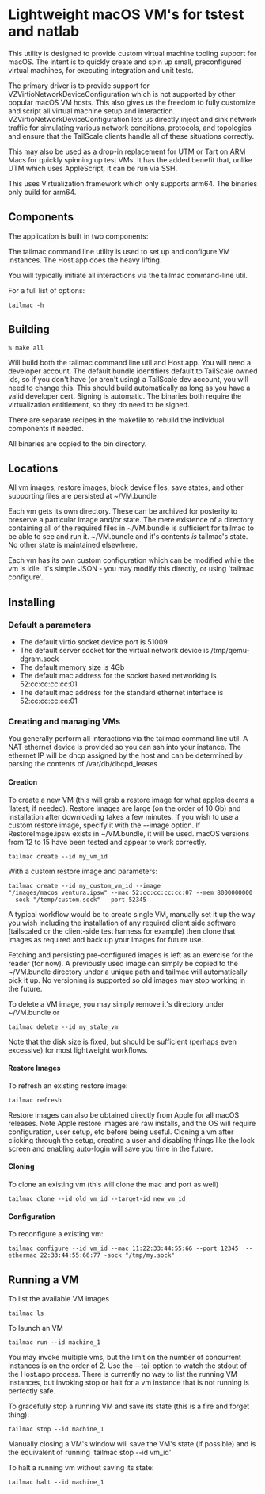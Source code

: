 # Lightweight macOS VM's for tstest and natlab

This utility is designed to provide custom virtual machine tooling support for macOS.  The intent
is to quickly create and spin up small, preconfigured virtual machines, for executing integration
and unit tests.

The primary driver is to provide support for VZVirtioNetworkDeviceConfiguration which is not 
supported by other popular macOS VM hosts.  This also gives us the freedom to fully customize and script
all virtual machine setup and interaction. VZVirtioNetworkDeviceConfiguration lets us
directly inject and sink network traffic for simulating various network conditions,
protocols, and topologies and ensure that the TailScale clients handle all of these situations correctly.

This may also be used as a drop-in replacement for UTM or Tart on ARM Macs for quickly spinning up 
test VMs.  It has the added benefit that, unlike UTM which uses AppleScript, it can be run
via SSH.

This uses Virtualization.framework which only supports arm64.  The binaries only build for arm64.


## Components

The application is built in two components:

The tailmac command line utility is used to set up and configure VM instances. The Host.app does the heavy lifting.

You will typically initiate all interactions via the tailmac command-line util.

For a full list of options:
```
tailmac -h
```


## Building

```
% make all
```

Will build both the tailmac command line util and Host.app.  You will need a developer account.  The default bundle identifiers
default to TailScale owned ids, so if you don't have (or aren't using) a TailScale dev account, you will need to change this.
This should build automatically as long as you have a valid developer cert.  Signing is automatic.  The binaries both
require the virtualization entitlement, so they do need to be signed.

There are separate recipes in the makefile to rebuild the individual components if needed.

All binaries are copied to the bin directory.


## Locations

All vm images, restore images, block device files, save states, and other supporting files are persisted at ~/VM.bundle

Each vm gets its own directory.  These can be archived for posterity to preserve a particular image and/or state.
The mere existence of a directory containing all of the required files in ~/VM.bundle is sufficient for tailmac to 
be able to see and run it.  ~/VM.bundle and it's contents *is* tailmac's state.  No other state is maintained elsewhere.

Each vm has its own custom configuration which can be modified while the vm is idle.  It's simple JSON - you may
modify this directly, or using 'tailmac configure'.


## Installing

### Default a parameters

* The default virtio socket device port is 51009
* The default server socket for the virtual network device is /tmp/qemu-dgram.sock
* The default memory size is 4Gb
* The default mac address for the socket based networking is 52:cc:cc:cc:cc:01
* The default mac address for the standard ethernet interface is 52:cc:cc:cc:ce:01

### Creating and managing VMs

 You generally perform all interactions via the tailmac command line util. A NAT ethernet device is provided so
 you can ssh into your instance. The ethernet IP will be dhcp assigned by the host and can be determined by parsing 
 the contents of /var/db/dhcpd_leases

#### Creation

To create a new VM (this will grab a restore image for what apples deems a 'latest; if needed).  Restore images are large 
(on the order of 10 Gb) and installation after downloading takes a few minutes.   If you wish to use a custom restore image,
specify it with the --image option.  If RestoreImage.ipsw  exists in ~/VM.bundle, it will be used.  macOS versions from 
12 to 15 have been tested and appear to work correctly.
```
tailmac create --id my_vm_id 
```

With a custom restore image and parameters:
```
tailmac create --id my_custom_vm_id --image "/images/macos_ventura.ipsw" --mac 52:cc:cc:cc:cc:07 --mem 8000000000 --sock "/temp/custom.sock" --port 52345 
```

A typical workflow would be to create single VM, manually set it up the way you wish including the installation of any required client side software
(tailscaled or the client-side test harness for example)  then clone that images as required and back up your 
images for future use.

Fetching and persisting pre-configured images is left as an exercise for the reader (for now).  A previously used image can simply be copied to the
~/VM.bundle directory under a unique path and tailmac will automatically pick it up.  No versioning is supported so old images may stop working in
the future.

To delete a VM image, you may simply remove it's directory under ~/VM.bundle or
```
tailmac delete --id my_stale_vm
```

Note that the disk size is fixed, but should be sufficient (perhaps even excessive) for most lightweight workflows. 

#### Restore Images

To refresh an existing restore image:
```
tailmac refresh
```

Restore images can also be obtained directly from Apple for all macOS releases.  Note Apple restore images are raw installs, and the OS will require
configuration, user setup, etc before being useful.  Cloning a vm after clicking through the setup, creating a user and disabling things like the
lock screen and enabling auto-login will save you time in the future.


#### Cloning

To clone an existing vm (this will clone the mac and port as well)
```
tailmac clone --id old_vm_id --target-id new_vm_id
```

#### Configuration

To reconfigure a existing vm:
```
tailmac configure --id vm_id --mac 11:22:33:44:55:66 --port 12345  --ethermac 22:33:44:55:66:77 -sock "/tmp/my.sock"
```

## Running a VM

To list the available VM images
```
tailmac ls
```

To launch an VM
```
tailmac run --id machine_1
```

 You may invoke multiple vms, but the limit on the number of concurrent instances is on the order of 2.  Use the --tail option to watch the stdout of the
 Host.app process.  There is currently no way to list the running VM instances, but invoking stop or halt  for a vm instance
 that is not running is perfectly safe.

 To gracefully stop a running VM and save its state (this is a fire and forget thing):

 ```
 tailmac stop --id machine_1
 ```
 
Manually closing a VM's window will save the VM's state (if possible) and is the equivalent of running 'tailmac stop --id vm_id'
 
 To halt a running vm without saving its state:
 ```
 tailmac halt --id machine_1
 ```
